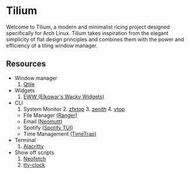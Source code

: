 # Tilium
Welcome to Tilium, a modern and minimalist ricing project designed specifically for Arch Linux. Tilium takes inspiration from the elegant simplicity of flat design principles and combines them with the power and efficiency of a tiling window manager.

## Resources
* Window manager
	1. [Qtile](https://qtile.org/)
* Widgets
	1. [EWW (Elkowar's Wacky Widgets)](https://github.com/elkowar/eww)
* CLI 
    1. System Monitor
		2. [zfxtop](https://github.com/ssleert/zfxtop)
		3. [zenith](https://github.com/bvaisvil/zenith)
		4. [ytop](https://github.com/cjbassi/ytop)
	* File Manager [(Ranger)](https://github.com/ranger/ranger)
	* Email [(Neomutt)](https://neomutt.org/)
	* Spotify [(Spotify TUI)](https://github.com/Rigellute/spotify-tui)
	* Time Management [(TimeTrap)](https://github.com/samg/timetrap)
* Terminal
  1. [Alacritty](https://github.com/alacritty/alacritty)
* Show off scripts
	1. [Neofetch](https://github.com/dylanaraps/neofetch)
	2. [tty-clock](https://github.com/xorg62/tty-clock)
